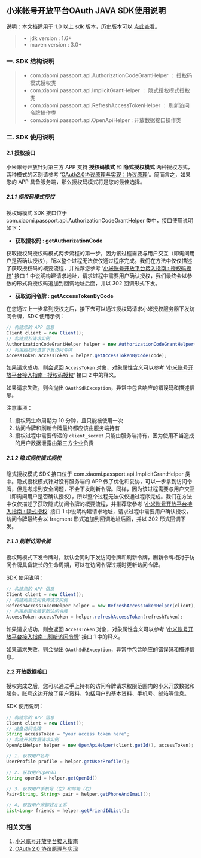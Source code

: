 ## 小米帐号开放平台OAuth JAVA SDK使用说明

说明：本文档适用于 1.0 以上 sdk 版本，历史版本可以 [点此查看](https://github.com/xiaomi-passport/oauth-java-sdk/wiki/v0.0.1)。

> - jdk version : 1.6+
> - maven version : 3.0+

### 一. SDK 结构说明
> - com.xiaomi.passport.api.AuthorizationCodeGrantHelper ： 授权码模式授权类
> - com.xiaomi.passport.api.ImplicitGrantHelper ： 隐式授权模式授权类
> - com.xiaomi.passport.api.RefreshAccessTokenHelper ： 刷新访问令牌操作类
> - com.xiaomi.passport.api.OpenApiHelper : 开放数据接口操作类

### 二. SDK 使用说明

#### 2.1 授权接口

小米账号开放针对第三方 APP 支持 __授权码模式__ 和 __隐式授权模式__ 两种授权方式，两种模式的区别请参考 ‘[OAuth2.0协议原理与实现：协议原理](http://www.zhenchao.org/2017/03/04/oauth-v2-principle/)’。简而言之，如果您的 APP 具备服务端，那么授权码模式将是您的最佳选择。

##### 2.1.1 授权码模式授权

授权码模式 SDK 接口位于 com.xiaomi.passport.api.AuthorizationCodeGrantHelper 类中，接口使用说明如下：

- __获取授权码 : getAuthorizationCode__

获取授权码授权码模式两步流程的第一步，因为该过程需要与用户交互（即询问用户是否确认授权），所以整个过程无法仅仅通过程序完成。我们在方法中仅仅描述了获取授权码的概要流程，并推荐您参考 ‘[小米账号开放平台接入指南 : 授权码授权](https://dev.mi.com/docs/passport/authorization-code/)’ 接口 1 中说明构建请求地址，请求过程中需要用户确认授权，我们最终会以参数的形式将授权码追加到回调地址后面，并以 302 回调形式下发。

- __获取访问令牌 : getAccessTokenByCode__

在您通过上一步拿到授权之后，接下去可以通过授权码请求小米授权服务器下发访问令牌，SDK 使用示例：

```java
// 构建您的 APP 信息
Client client = new Client();
// 构建授权请求实例
AuthorizationCodeGrantHelper helper = new AuthorizationCodeGrantHelper(client);
// 利用授权码请求下发访问令牌
AccessToken accessToken = helper.getAccessTokenByCode(code);
```

如果请求成功，则会返回 `AccessToken` 对象，对象属性含义可以参考 ‘[小米账号开放平台接入指南 : 授权码授权](https://dev.mi.com/docs/passport/authorization-code/)’ 接口 2 中的释义。

如果请求失败，则会抛出 `OAuthSdkException`，异常中包含响应的错误码和描述信息。

注意事项：

1. 授权码生命周期为 10 分钟，且只能被使用一次
2. 访问令牌和刷新令牌最终都应该由服务端持有
2. 授权过程中需要传递的 `client_secret` 只能由服务端持有，因为使用不当造成的用户数据泄露由第三方企业负责

##### 2.1.2 隐式授权模式授权

隐式授权模式 SDK 接口位于 com.xiaomi.passport.api.ImplicitGrantHelper 类中。隐式授权模式针对没有服务端的 APP 做了优化和妥协，可以一步拿到访问令牌，但是考虑到安全问题，不会下发刷新令牌。同样，因为该过程需要与用户交互（即询问用户是否确认授权），所以整个过程无法仅仅通过程序完成。我们在方法中仅仅描述了获取隐式访问令牌的概要流程，并推荐您参考 ‘[小米账号开放平台接入指南 : 隐式授权](https://dev.mi.com/docs/passport/implicit/)’ 接口 1 中说明构建请求地址，请求过程中需要用户确认授权，访问令牌最终会以 fragment 形式追加到回调地址后面，并以 302 形式回调下发。

##### 2.1.3 刷新访问令牌

授权码模式下发令牌时，默认会同时下发访问令牌和刷新令牌，刷新令牌相对于访问令牌具备较长的生命周期，可以在访问令牌过期时更新访问令牌。

SDK 使用说明：

```java
// 构建您的 APP 信息
Client client = new Client();
// 构建刷新访问令牌请求实例
RefreshAccessTokenHelper helper = new RefreshAccessTokenHelper(client);
// 利用刷新令牌更新访问令牌
AccessToken accessToken = helper.refreshAccessToken(refreshToken);
```

如果请求成功，则会返回 `AccessToken` 对象，对象属性含义可以参考 ‘[小米账号开放平台接入指南 : 刷新访问令牌](https://dev.mi.com/docs/passport/refresh-token/)’ 接口 1 中的释义。

如果请求失败，则会抛出 `OAuthSdkException`，异常中包含响应的错误码和描述信息。

#### 2.2 开放数据接口

授权完成之后，您可以通过手上持有的访问令牌请求权限范围内的小米开放数据和服务，账号这边开放了用户资料，包括用户的基本资料、手机号、邮箱等信息。

SDK 使用说明：

```java
// 构建您的 APP 信息
Client client = new Client();
// 准备访问令牌
String accessToken = "your access token here";
// 构建开放数据请求实例
OpenApiHelper helper = new OpenApiHelper(client.getId(), accessToken);

// 1. 获取用户名片
UserProfile profile = helper.getUserProfile();

// 2. 获取用户OpenID
String openId = helper.getOpenId()

// 3. 获取用户手机号（左）和邮箱（右）
Pair<String, String> pair = helper.getPhoneAndEmail();

// 4. 获取用户米聊好友关系
List<Long> friends = helper.getFriendIdList();
```

### 相关文档
1. [小米账号开放平台接入指南](http://dev.xiaomi.com/docs/passport/user-guide/)
2. [OAuth 2.0 协议原理与实现](http://www.zhenchao.org/2017/03/04/oauth-v2-principle/)
